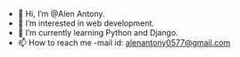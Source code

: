 - 👋 Hi, I’m @Alen Antony.
- 👀 I’m interested in web development.
- 🌱 I’m currently learning Python and Django.
- 📫 How to reach me -mail id: alenantony0577@gmail.com

<!---
alen0577/alen0577 is a ✨ special ✨ repository because its `README.md` (this file) appears on your GitHub profile.
You can click the Preview link to take a look at your changes.
--->
